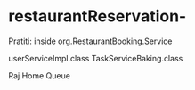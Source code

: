 # restaurantReservation-
Pratiti: 
inside org.RestaurantBooking.Service

userServiceImpl.class
TaskServiceBaking.class

Raj
Home
Queue
